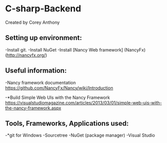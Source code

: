 # C-sharp-Backend
Created by Corey Anthony

## Setting up environment:

-Install git.
-Install NuGet
-Install [Nancy Web framework] (NancyFx) (http://nancyfx.org/)

## Useful information:
-Nancy framework documentation
https://github.com/NancyFx/Nancy/wiki/Introduction

-*Build Simple Web UIs with the Nancy Framework
https://visualstudiomagazine.com/articles/2013/03/01/simple-web-uis-with-the-nancy-framework.aspx


## Tools, Frameworks, Applications used:

-*git for Windows
-Sourcetree
-NuGet (package manager)
-Visual Studio

